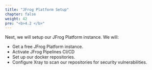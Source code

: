 ```yaml
---
title: "JFrog Platform Setup"
chapter: false
weight: 42
pre: "<b>4.2 </b>"
---
```


Next, we will setup our JFrog Platform instance. We will:

- Get a free JFrog Platform instance.
- Activate JFrog Pipelines CI/CD
- Set up our docker repositories.
- Configure Xray to scan our repositories for security vulnerabilities.



